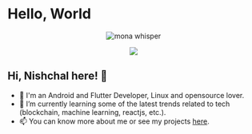 # Hello, World

<p align="center"><img src="https://github.githubassets.com/images/mona-whisper.gif" alt="mona whisper" /></p>

<p align="center">
  <a href="https://nisiddharth.github.io/" target="_blank">
    <img src="https://github-contribution-stats.vercel.app/api/?username=nisiddharth" />
  </a>
</p>

## Hi, Nishchal here! :wave:

- 🔭 I'm an Android and Flutter Developer, Linux and opensource lover.
- 🌱 I’m currently learning some of the latest trends related to tech (blockchain, machine learning, reactjs, etc.).
- 📫 You can know more about me or see my projects [here](http://nisiddharth.github.io/).
